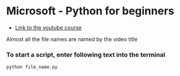 # Microsoft - Python for beginners

* [Link to the youtube course](https://www.youtube.com/playlist?list=PLlrxD0HtieHhS8VzuMCfQD4uJ9yne1mE6)

Almost all the file names are named by the video title

### To start a script, enter following text into the terminal
```python
python file_name.py
```
